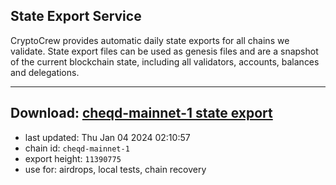 ## State Export Service
CryptoCrew provides automatic daily state exports for all chains we validate. State export files can be used as genesis files and are a snapshot of the current blockchain state, including all validators, accounts, balances and delegations.

---
**Download: [cheqd-mainnet-1 state export](https://dl.ccvalidators.com/SERVICE/cheqd/cheqd-mainnet-1_export_11390775.json)**
---

- last updated: Thu Jan 04 2024 02:10:57
- chain id: `cheqd-mainnet-1`
- export height: `11390775`
- use for: airdrops, local tests, chain recovery
